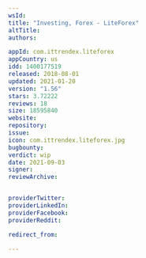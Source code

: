 ```yaml
---
wsId: 
title: "Investing, Forex - LiteForex"
altTitle: 
authors:

appId: com.ittrendex.liteforex
appCountry: us
idd: 1400177519
released: 2018-08-01
updated: 2021-01-20
version: "1.56"
stars: 3.72222
reviews: 18
size: 18595840
website: 
repository: 
issue: 
icon: com.ittrendex.liteforex.jpg
bugbounty: 
verdict: wip
date: 2021-09-03
signer: 
reviewArchive:


providerTwitter: 
providerLinkedIn: 
providerFacebook: 
providerReddit: 

redirect_from:

---
```


